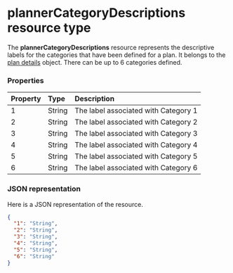 # plannerCategoryDescriptions resource type

The **plannerCategoryDescriptions** resource represents the descriptive labels for the categories that have been defined for a plan. It belongs to the [plan details](plannerplandetails.md) object. There can be up to 6 categories defined. 


### Properties
| Property	   | Type	|Description|
|:---------------|:--------|:----------|
|1|String|The label associated with Category 1|
|2|String|The label associated with Category 2|
|3|String|The label associated with Category 3|
|4|String|The label associated with Category 4|
|5|String|The label associated with Category 5|
|6|String|The label associated with Category 6|

### JSON representation

Here is a JSON representation of the resource.

<!-- {
  "blockType": "resource",
  "optionalProperties": [

  ],
  "@odata.type": "microsoft.graph.plannerCategoryDescriptions"
}-->

```json
{
  "1": "String",
  "2": "String",
  "3": "String",
  "4": "String",
  "5": "String",
  "6": "String"
}

```

<!-- uuid: 8fcb5dbc-d5aa-4681-8e31-b001d5168d79
2015-10-25 14:57:30 UTC -->
<!-- {
  "type": "#page.annotation",
  "description": "plannerCategoryDescriptions resource",
  "keywords": "",
  "section": "documentation",
  "tocPath": ""
}-->